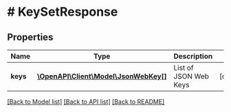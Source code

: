 # # KeySetResponse

## Properties

Name | Type | Description | Notes
------------ | ------------- | ------------- | -------------
**keys** | [**\OpenAPI\Client\Model\JsonWebKey[]**](JsonWebKey.md) | List of JSON Web Keys | [optional]

[[Back to Model list]](../../README.md#models) [[Back to API list]](../../README.md#endpoints) [[Back to README]](../../README.md)
